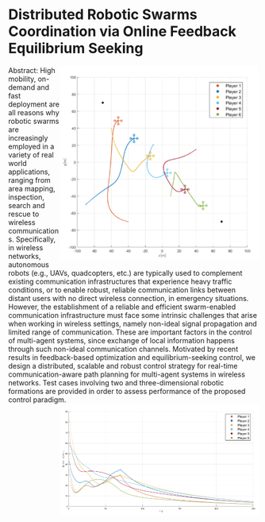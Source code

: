 # Distributed Robotic Swarms Coordination via Online Feedback Equilibrium Seeking
<img align="right" width="400" src="https://github.com/andreadacol98/Semester_Project/blob/main/Images/FES_UAV_xy_view.png"></img>
Abstract: High mobility, on-demand and fast deployment are all reasons why robotic swarms are increasingly employed in a variety of real world applications, ranging from area mapping, inspection, search and rescue to wireless communications. Specifically, in wireless networks, autonomous robots (e.g., UAVs, quadcopters, etc.) are typically used to complement existing communication infrastructures that experience heavy traffic conditions, or to enable robust, reliable communication links between distant users with no direct wireless connection, in emergency situations. However, the establishment of a reliable and efficient swarm-enabled communication infrastructure must face some intrinsic challenges that arise when working in wireless settings, namely non-ideal signal propagation and limited range of communication. These are important factors in the control of multi-agent systems, since exchange of local information happens through such non-ideal communication channels. Motivated by recent results in feedback-based optimization and equilibrium-seeking control, we design a distributed, scalable and robust control strategy for real-time communication-aware path planning for multi-agent systems in wireless networks. Test cases involving two and three-dimensional robotic formations are provided in order to assess performance of the proposed control paradigm.
<img align="right" width="400" src="https://github.com/andreadacol98/Semester_Project/blob/main/Images/NETrackingUAV.PNG"></img>

